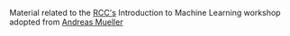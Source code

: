 Material related to the [RCC's](https://rcc.uchicago.edu/support-and-services/workshops-and-training) Introduction to Machine Learning workshop adopted from [Andreas Mueller](https://github.com/amueller/ml-training-intro/tree/master/notebooks)
